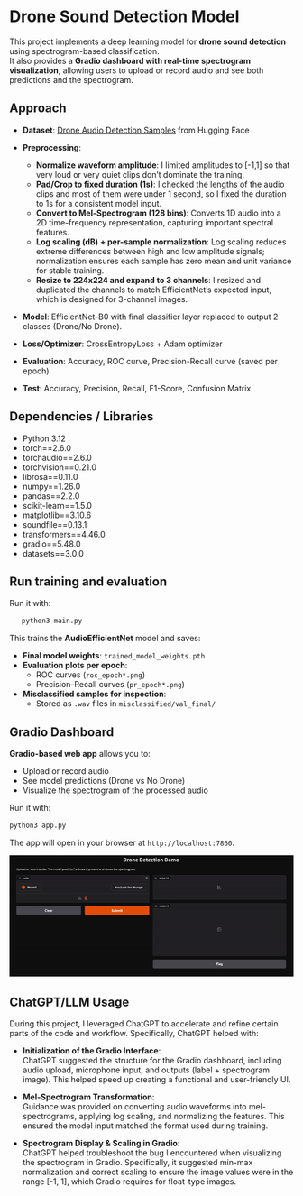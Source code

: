 # Drone Sound Detection Model

This project implements a deep learning model for **drone sound detection** using spectrogram-based classification.  
It also provides a **Gradio dashboard with real-time spectrogram visualization**, allowing users to upload or record audio and see both predictions and the spectrogram.

## Approach

- **Dataset**: [Drone Audio Detection Samples](https://huggingface.co/datasets/geronimobasso/drone-audio-detection-samples) from Hugging Face  
- **Preprocessing**:   
  - **Normalize waveform amplitude**: I limited amplitudes to [-1,1] so that very loud or very quiet clips don’t dominate the training.  
  - **Pad/Crop to fixed duration (1s)**: I checked the lengths of the audio clips and most of them were under 1 second, so I fixed the duration to 1s for a consistent model input.  
  - **Convert to Mel-Spectrogram (128 bins)**: Converts 1D audio into a 2D time-frequency representation, capturing important spectral features.  
  - **Log scaling (dB) + per-sample normalization**: Log scaling reduces extreme differences between high and low amplitude signals; normalization ensures each sample has zero mean and unit variance for stable training.  
  - **Resize to 224x224 and expand to 3 channels**: I resized and duplicated the channels to match EfficientNet’s expected input, which is designed for 3-channel images.
 
- **Model**: EfficientNet-B0 with final classifier layer replaced to output 2 classes (Drone/No Drone).  
- **Loss/Optimizer**: CrossEntropyLoss + Adam optimizer  
- **Evaluation**: Accuracy, ROC curve, Precision-Recall curve (saved per epoch) 
- **Test**: Accuracy, Precision, Recall, F1-Score, Confusion Matrix

## Dependencies / Libraries

- Python 3.12
- torch==2.6.0
- torchaudio==2.6.0
- torchvision==0.21.0
- librosa==0.11.0
- numpy==1.26.0
- pandas==2.2.0
- scikit-learn==1.5.0
- matplotlib==3.10.6
- soundfile==0.13.1
- transformers==4.46.0
- gradio==5.48.0
- datasets==3.0.0


## Run training and evaluation
Run it with:
```bash
   python3 main.py
```   
This trains the **AudioEfficientNet** model and saves:
- **Final model weights**: `trained_model_weights.pth`
- **Evaluation plots per epoch**:  
  - ROC curves (`roc_epoch*.png`)  
  - Precision-Recall curves (`pr_epoch*.png`)
- **Misclassified samples for inspection**:  
  - Stored as `.wav` files in `misclassified/val_final/`

## Gradio Dashboard

**Gradio-based web app** allows you to:  
- Upload or record audio  
- See model predictions (Drone vs No Drone)  
- Visualize the spectrogram of the processed audio  

Run it with:
```bash
python3 app.py
``` 
The app will open in your browser at `http://localhost:7860`.

![Drone Detection Demo](drone-detection-app-demo.gif)

## ChatGPT/LLM Usage

During this project, I leveraged ChatGPT to accelerate and refine certain parts of the code and workflow. Specifically, ChatGPT helped with:

- **Initialization of the Gradio Interface**:  
  ChatGPT suggested the structure for the Gradio dashboard, including audio upload, microphone input, and outputs (label + spectrogram image). This helped speed up creating a functional and user-friendly UI.

- **Mel-Spectrogram Transformation**:  
  Guidance was provided on converting audio waveforms into mel-spectrograms, applying log scaling, and normalizing the features. This ensured the model input matched the format used during training.

- **Spectrogram Display & Scaling in Gradio**:  
  ChatGPT helped troubleshoot the bug I encountered when visualizing the spectrogram in Gradio. Specifically, it suggested min-max normalization and correct scaling to ensure the image values were in the range [-1, 1], which Gradio requires for float-type images.

